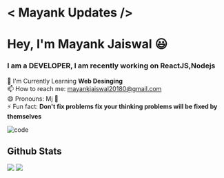 
# < Mayank Updates />
# Hey, I'm Mayank Jaiswal 😃
### I am a  DEVELOPER, I am recently working on **ReactJS**,**Nodejs**
🌱 I'm Currently Learning **Web Desinging** <br/>
📫 How to reach me: mayankjaiswal20180@gmail.com <br/>
😄 Pronouns: Mj 🤪<br/>
⚡ Fun fact: **Don't fix problems fix your thinking problems will be fixed by themselves**

![code](https://user-images.githubusercontent.com/58311460/100574740-aff4ba80-3300-11eb-80a2-ab06c18ed695.gif)

<h2 style="block">Github Stats</h2>

<p><img align="top" src="https://github-readme-stats.vercel.app/api?username=Mayankjaiswal1709&show_icons=true" />
<img align="top" src="https://github-readme-stats.vercel.app/api/top-langs/?username=Mayankjaiswal1709" /></p>






